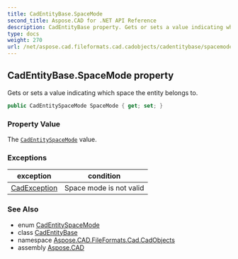 ```yaml
---
title: CadEntityBase.SpaceMode
second_title: Aspose.CAD for .NET API Reference
description: CadEntityBase property. Gets or sets a value indicating which space the entity belongs to
type: docs
weight: 270
url: /net/aspose.cad.fileformats.cad.cadobjects/cadentitybase/spacemode/
---
```

## CadEntityBase.SpaceMode property

Gets or sets a value indicating which space the entity belongs to.

```csharp
public CadEntitySpaceMode SpaceMode { get; set; }
```

### Property Value

The [`CadEntitySpaceMode`](../../../aspose.cad.fileformats.cad.cadconsts/cadentityspacemode/) value.

### Exceptions

| exception | condition |
| --- | --- |
| [CadException](../../../aspose.cad.cadexceptions.imageformats/cadexception/) | Space mode is not valid |

### See Also

* enum [CadEntitySpaceMode](../../../aspose.cad.fileformats.cad.cadconsts/cadentityspacemode/)
* class [CadEntityBase](../)
* namespace [Aspose.CAD.FileFormats.Cad.CadObjects](../../../aspose.cad.fileformats.cad.cadobjects/)
* assembly [Aspose.CAD](../../../)


